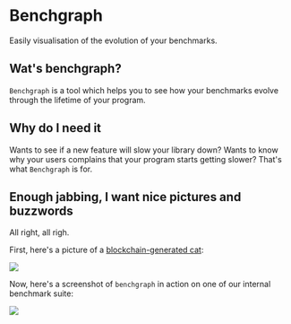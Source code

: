 # Benchgraph

Easily visualisation of the evolution of your benchmarks.

## Wat's benchgraph?

`Benchgraph` is a tool which helps you to see how your benchmarks evolve
through the lifetime of your program.

## Why do I need it

Wants to see if a new feature will slow your library down?
Wants to know why your users complains that your program starts getting slower?
That's what `Benchgraph` is for.

## Enough jabbing, I want nice pictures and buzzwords

All right, all righ.

First, here's a picture of a [blockchain-generated
cat](https://www.cryptokitties.co/):

![](https://www.cryptokitties.co/images/landing-kitty02.svg)

Now, here's a screenshot of `benchgraph` in action on one of our internal
benchmark suite:

![](http://www.image-share.com/upload/3872/158.png)
